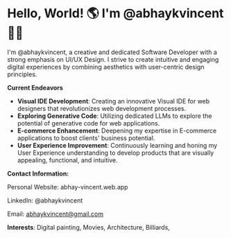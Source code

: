 # Hello, World! :earth_americas: I'm @abhaykvincent :man_technologist: 

I'm @abhaykvincent, a creative and dedicated Software Developer with a strong emphasis on UI/UX Design. I strive to create intuitive and engaging digital experiences by combining aesthetics with user-centric design principles.

**Current Endeavors**

* **Visual IDE Development**: Creating an innovative Visual IDE for web designers that revolutionizes web development processes.
* **Exploring Generative Code**: Utilizing dedicated LLMs to explore the potential of generative code for web applications.
* **E-commerce Enhancement**: Deepening my expertise in E-commerce applications to boost clients' business potential.
* **User Experience Improvement**: Continuously learning and honing my User Experience understanding to develop products that are visually appealing, functional, and intuitive.
  
**Contact Information:**

Personal Website: abhay-vincent.web.app

LinkedIn: @abhaykvincent

Email: abhaykvincent@gmail.com

**Interests**: Digital painting, Movies, Architecture, Billiards, 
